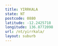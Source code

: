 ```yaml
---
title: YIRRKALA
state: NT
postcode: 0880
latitude: -12.2425718
longitude: 136.8772098
url: /nt/yirrkala/
layout: suburb
---
```

